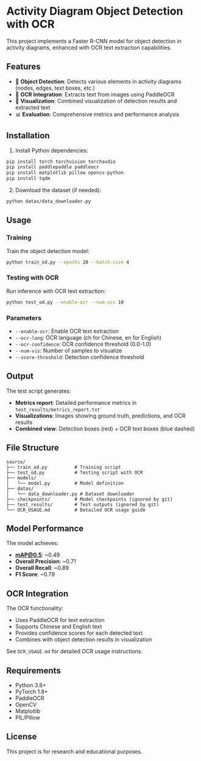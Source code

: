 # Activity Diagram Object Detection with OCR

This project implements a Faster R-CNN model for object detection in activity diagrams, enhanced with OCR text extraction capabilities.

## Features

- 🎯 **Object Detection**: Detects various elements in activity diagrams (nodes, edges, text boxes, etc.)
- 📝 **OCR Integration**: Extracts text from images using PaddleOCR
- 🎨 **Visualization**: Combined visualization of detection results and extracted text
- 📊 **Evaluation**: Comprehensive metrics and performance analysis

## Installation

1. Install Python dependencies:
```bash
pip install torch torchvision torchaudio
pip install paddlepaddle paddleocr
pip install matplotlib pillow opencv-python
pip install tqdm
```

2. Download the dataset (if needed):
```bash
python datas/data_downloader.py
```

## Usage

### Training

Train the object detection model:
```bash
python train_od.py --epochs 20 --batch-size 4
```

### Testing with OCR

Run inference with OCR text extraction:
```bash
python test_od.py --enable-ocr --num-vis 10
```

### Parameters

- `--enable-ocr`: Enable OCR text extraction
- `--ocr-lang`: OCR language (ch for Chinese, en for English)
- `--ocr-confidence`: OCR confidence threshold (0.0-1.0)
- `--num-vis`: Number of samples to visualize
- `--score-threshold`: Detection confidence threshold

## Output

The test script generates:
- **Metrics report**: Detailed performance metrics in `test_results/metrics_report.txt`
- **Visualizations**: Images showing ground truth, predictions, and OCR results
- **Combined view**: Detection boxes (red) + OCR text boxes (blue dashed)

## File Structure

```
source/
├── train_od.py          # Training script
├── test_od.py           # Testing script with OCR
├── models/
│   └── model.py         # Model definition
├── datas/
│   └── data_downloader.py # Dataset downloader
├── checkpoints/         # Model checkpoints (ignored by git)
├── test_results/        # Test outputs (ignored by git)
└── OCR_USAGE.md         # Detailed OCR usage guide
```

## Model Performance

The model achieves:
- **mAP@0.5**: ~0.49
- **Overall Precision**: ~0.71
- **Overall Recall**: ~0.89
- **F1 Score**: ~0.79

## OCR Integration

The OCR functionality:
- Uses PaddleOCR for text extraction
- Supports Chinese and English text
- Provides confidence scores for each detected text
- Combines with object detection results in visualization

See `OCR_USAGE.md` for detailed OCR usage instructions.

## Requirements

- Python 3.8+
- PyTorch 1.8+
- PaddleOCR
- OpenCV
- Matplotlib
- PIL/Pillow

## License

This project is for research and educational purposes.
